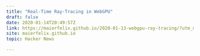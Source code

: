 ```yaml
---
title: "Real-Time Ray-Tracing in WebGPU"
draft: false
date: 2020-01-14T20:49:57Z
link: https://maierfelix.github.io/2020-01-13-webgpu-ray-tracing/?utm_medium=RSS&utm_source=hune
site: maierfelix.github.io
topic: Hacker News  

---
```


